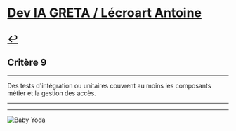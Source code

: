 
# [Dev IA GRETA / Lécroart Antoine](https://github.com/Dev-IA-2024/antoine.lecroart)

[↩️](..)
---

## Critère 9

---

Des tests d'intégration ou unitaires couvrent au moins les composants métier et la gestion des accès.

---
---
![Baby Yoda](https://images3.alphacoders.com/110/1108129.jpg)
